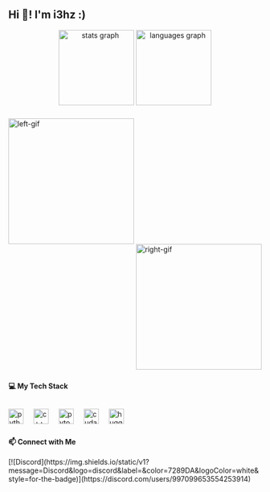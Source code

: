 <h2 align="left">Hi 👋! I'm i3hz :)</h2>

<div align="center">
  <img src="https://github-readme-stats.vercel.app/api?username=i3hz&hide_title=false&hide_rank=false&show_icons=true&include_all_commits=true&count_private=true&disable_animations=false&theme=dracula&locale=en&hide_border=false" height="150" alt="stats graph"  />
  <img src="https://github-readme-stats.vercel.app/api/top-langs?username=i3hz&locale=en&hide_title=false&layout=compact&card_width=320&langs_count=5&theme=dracula&hide_border=false" height="150" alt="languages graph"  />
</div>

###

<img align="left" height="250" src="https://media.giphy.com/media/v1.Y2lkPTc5MGI3NjExMmRxcjJuMDluZTc5OXV3Mnp2Z2ZoZGJlZHVzMHk5NTZucnBmdzJkZyZlcD12MV9naWZzX3NlYXJjaCZjdD1n/pwWaY9rHspjc9lKzYI/giphy.gif" alt="left-gif"/>
<img align="right" height="250" src="https://media2. giphy.com/media/v1.Y2lkPTc5MGI3NjExMmRxcjJuMDluZTc5OXV3Mnp2Z2ZoZGJlZHVzMHk5NTZucnBmdzJkZyZlcD12MV9naWZzX3NlYXJjaCZjdD1n/EnrH0xdlmT5uBZ9BCe/200.webp" alt="right-gif"/>

<br clear="both">

###

<div align="left">
  <strong>💻 My Tech Stack</strong>
  <br><br>
  <p>
    <img src="https://cdn.jsdelivr.net/gh/devicons/devicon/icons/python/python-original.svg" height="30" alt="python logo"  />
    <img width="12" />
    <img src="https://cdn.jsdelivr.net/gh/devicons/devicon/icons/cplusplus/cplusplus-original.svg" height="30" alt="c++ logo"  />
    <img width="12" />
    <img src="https://cdn.jsdelivr.net/gh/devicons/devicon/icons/pytorch/pytorch-original.svg" height="30" alt="pytorch logo"  />
    <img width="12" />
    <img src="https://cdn.simpleicons.org/nvidia/76B900" height="30" alt="cuda logo"  />
    <img width="12" />
    <img src="https://api.iconify.design/simple-icons:huggingface.svg" height="30" alt="huggingface logo"  />
  </p>
</div>

###

<div align="left">
  <strong>📫 Connect with Me</strong>
  <br><br>
  [![Discord](https://img.shields.io/static/v1?message=Discord&logo=discord&label=&color=7289DA&logoColor=white&style=for-the-badge)](https://discord.com/users/997099653554253914)
</div>
